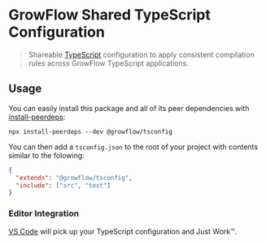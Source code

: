 # GrowFlow Shared TypeScript Configuration

> Shareable [TypeScript](https://www.typescriptlang.org/) configuration to apply consistent compilation rules across GrowFlow TypeScript applications.

## Usage

You can easily install this package and all of its peer dependencies with [install-peerdeps](https://www.npmjs.com/package/install-peerdeps):

```
npx install-peerdeps --dev @growflow/tsconfig
```

You can then add a `tsconfig.json` to the root of your project with contents similar to the folowing:

```json
{
  "extends": "@growflow/tsconfig",
  "include": ["src", "test"]
}
```

### Editor Integration

[VS Code](https://code.visualstudio.com/) will pick up your TypeScript configuration and Just Work™.
